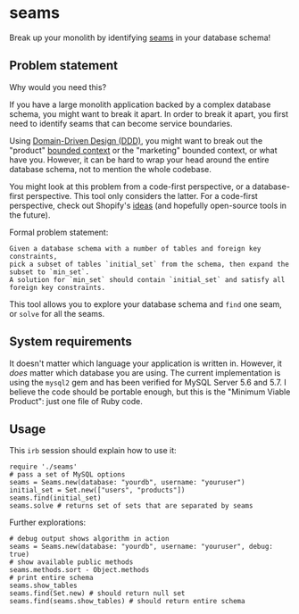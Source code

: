 # seams

Break up your monolith by identifying [seams](http://www.informit.com/articles/article.aspx?p=359417&seqNum=2) in your database schema!

## Problem statement

Why would you need this?

If you have a large monolith application backed by a complex database schema, you might want to break it apart. In order to break it apart, you first need to identify seams that can become service boundaries.

Using [Domain-Driven Design (DDD)](http://dddcommunity.org/learning-ddd/what_is_ddd/), you might want to break out the "product" [bounded context](https://www.martinfowler.com/bliki/BoundedContext.html) or the "marketing" bounded context, or what have you. However, it can be hard to wrap your head around the entire database schema, not to mention the whole codebase.

You might look at this problem from a code-first perspective, or a database-first perspective.
This tool only considers the latter.
For a code-first perspective, check out Shopify's [ideas](https://engineering.shopify.com/blogs/engineering/deconstructing-monolith-designing-software-maximizes-developer-productivity) (and hopefully open-source tools in the future).

Formal problem statement:

    Given a database schema with a number of tables and foreign key constraints,
    pick a subset of tables `initial_set` from the schema, then expand the subset to `min_set`.
    A solution for `min_set` should contain `initial_set` and satisfy all foreign key constraints.

This tool allows you to explore your database schema and `find` one seam, or `solve` for all the seams.

## System requirements

It doesn't matter which language your application is written in.
However, it *does* matter which database you are using.
The current implementation is using the `mysql2` gem and has been verified for MySQL Server 5.6 and 5.7.
I believe the code should be portable enough, but this is the "Minimum Viable Product": just one file of Ruby code.

## Usage

This `irb` session should explain how to use it:
```
require './seams'
# pass a set of MySQL options
seams = Seams.new(database: "yourdb", username: "youruser")
initial_set = Set.new(["users", "products"])
seams.find(initial_set)
seams.solve # returns set of sets that are separated by seams
```

Further explorations:
```
# debug output shows algorithm in action
seams = Seams.new(database: "yourdb", username: "youruser", debug: true)
# show available public methods
seams.methods.sort - Object.methods
# print entire schema
seams.show_tables
seams.find(Set.new) # should return null set
seams.find(seams.show_tables) # should return entire schema
```
